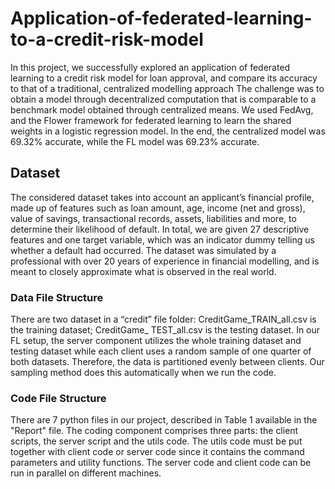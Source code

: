 # Application-of-federated-learning-to-a-credit-risk-model


In this project, we successfully explored an application of federated learning to a credit risk model for loan approval, and compare its accuracy to that of a traditional, centralized modelling approach
The challenge was to obtain a model through decentralized computation that is comparable to a benchmark model obtained through centralized means. We used FedAvg, and the Flower framework for federated learning to learn the shared weights in a logistic regression model. In the end, the centralized model was 69.32% accurate, while the FL model was 69.23% accurate.

## Dataset
The considered dataset takes into account an applicant’s financial profile, made up of features such as loan amount, age, income (net and gross), value of savings, transactional records, assets, liabilities and more, to determine their likelihood of default. In total, we are given 27 descriptive features and one target variable, which was an indicator dummy telling us whether a default had occurred. The dataset was simulated by a professional with over 20 years of experience in financial modelling, and is meant to closely approximate what is observed in the real world.

### Data File Structure
There are two dataset in a “credit” file folder: CreditGame_TRAIN_all.csv is the training dataset; CreditGame_ TEST_all.csv is the testing dataset. In our FL setup, the server component utilizes the whole training dataset and testing dataset while each client uses a random sample of one quarter of both datasets. Therefore, the data is partitioned evenly between clients. Our sampling method does this automatically when we run the code.

### Code File Structure
There are 7 python files in our project, described in Table 1 available in the "Report" file. The coding component comprises three parts: the client scripts, the server script and the utils code. The utils code must be put together with client code or server code since it contains the command parameters and utility functions. The server code and client code can be run in parallel on different machines.
